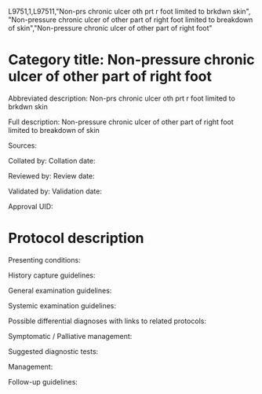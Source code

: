 L9751,1,L97511,"Non-prs chronic ulcer oth prt r foot limited to brkdwn skin", "Non-pressure chronic ulcer of other part of right foot limited to breakdown of skin","Non-pressure chronic ulcer of other part of right foot"
# Category title: Non-pressure chronic ulcer of other part of right foot

Abbreviated description: Non-prs chronic ulcer oth prt r foot limited to brkdwn skin

Full description: Non-pressure chronic ulcer of other part of right foot limited to breakdown of skin

Sources:

Collated by:
Collation date:

Reviewed by:
Review date:

Validated by:
Validation date:

Approval UID:

# Protocol description

Presenting conditions:

History capture guidelines:

General examination guidelines:

Systemic examination guidelines:

Possible differential diagnoses with links to related protocols:

Symptomatic / Palliative management:

Suggested diagnostic tests:

Management:

Follow-up guidelines:
